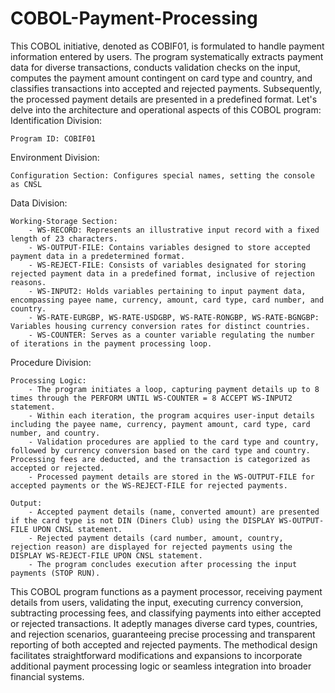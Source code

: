 # COBOL-Payment-Processing

This COBOL initiative, denoted as COBIF01, is formulated to handle payment information entered by users. The program systematically extracts payment data for diverse transactions, conducts validation checks on the input, computes the payment amount contingent on card type and country, and classifies transactions into accepted and rejected payments. Subsequently, the processed payment details are presented in a predefined format. Let's delve into the architecture and operational aspects of this COBOL program:
Identification Division:

    Program ID: COBIF01

Environment Division:

    Configuration Section: Configures special names, setting the console as CNSL

Data Division:

    Working-Storage Section:
        - WS-RECORD: Represents an illustrative input record with a fixed length of 23 characters.
        - WS-OUTPUT-FILE: Contains variables designed to store accepted payment data in a predetermined format.
        - WS-REJECT-FILE: Consists of variables designated for storing rejected payment data in a predefined format, inclusive of rejection reasons.
        - WS-INPUT2: Holds variables pertaining to input payment data, encompassing payee name, currency, amount, card type, card number, and country.
        - WS-RATE-EURGBP, WS-RATE-USDGBP, WS-RATE-RONGBP, WS-RATE-BGNGBP: Variables housing currency conversion rates for distinct countries.
        - WS-COUNTER: Serves as a counter variable regulating the number of iterations in the payment processing loop.

Procedure Division:

    Processing Logic:
        - The program initiates a loop, capturing payment details up to 8 times through the PERFORM UNTIL WS-COUNTER = 8 ACCEPT WS-INPUT2 statement.
        - Within each iteration, the program acquires user-input details including the payee name, currency, payment amount, card type, card number, and country.
        - Validation procedures are applied to the card type and country, followed by currency conversion based on the card type and country. Processing fees are deducted, and the transaction is categorized as accepted or rejected.
        - Processed payment details are stored in the WS-OUTPUT-FILE for accepted payments or the WS-REJECT-FILE for rejected payments.

    Output:
        - Accepted payment details (name, converted amount) are presented if the card type is not DIN (Diners Club) using the DISPLAY WS-OUTPUT-FILE UPON CNSL statement.
        - Rejected payment details (card number, amount, country, rejection reason) are displayed for rejected payments using the DISPLAY WS-REJECT-FILE UPON CNSL statement.
        - The program concludes execution after processing the input payments (STOP RUN).

This COBOL program functions as a payment processor, receiving payment details from users, validating the input, executing currency conversion, subtracting processing fees, and classifying payments into either accepted or rejected transactions. It adeptly manages diverse card types, countries, and rejection scenarios, guaranteeing precise processing and transparent reporting of both accepted and rejected payments. The methodical design facilitates straightforward modifications and expansions to incorporate additional payment processing logic or seamless integration into broader financial systems.        
